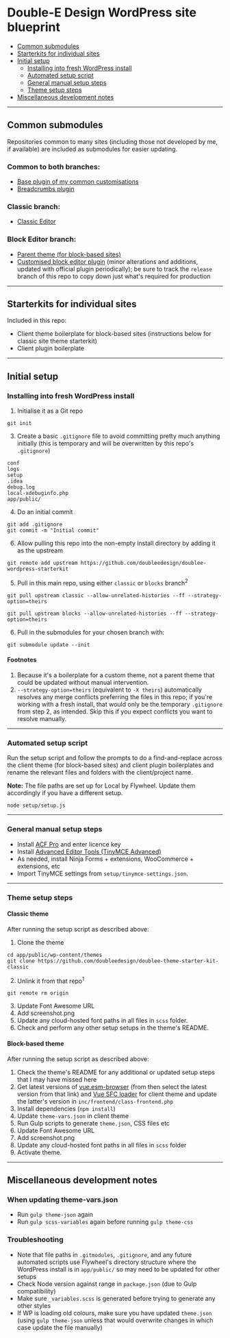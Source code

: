 # Double-E Design WordPress site blueprint

- [Common submodules](#common-submodules)
- [Starterkits for individual sites](#starterkits-for-individual-sites)
- [Initial setup](#initial-setup)
  - [Installing into fresh WordPress install](#installing-into-fresh-wordpress-install)
  - [Automated setup script](#automated-setup-script)
  - [General manual setup steps](#general-manual-setup-steps)
  - [Theme setup steps](#theme-setup-steps)
- [Miscellaneous development notes](#miscellaneous-development-notes)

---
## Common submodules
Repositories common to many sites (including those not developed by me, if available) are included as submodules for easier updating. 

### Common to both branches:
- [Base plugin of my common customisations](https://github.com/doubleedesign/doublee-base-plugin)
- [Breadcrumbs plugin](https://github.com/doubleedesign/doublee-breadcrumbs)

### Classic branch:
- [Classic Editor](https://github.com/WordPress/classic-editor)

### Block Editor branch:
- [Parent theme (for block-based sites)](https://github.com/doubleedesign/doublee-foundation-theme)
- [Customised block editor plugin](https://github.com/doubleedesign/doublee-gutenberg) (minor alterations and additions, updated with official plugin periodically); be sure to track the `release` branch of this repo to copy down just what's required for production

---
## Starterkits for individual sites
Included in this repo:
- Client theme boilerplate for block-based sites (instructions below for classic site theme starterkit)
- Client plugin boilerplate

---
## Initial setup

### Installing into fresh WordPress install
1. Initialise it as a Git repo
```
git init
```
3. Create a basic `.gitignore` file to avoid committing pretty much anything initially (this is temporary and will be overwritten by this repo's `.gitignore`)
```
conf
logs
setup
.idea
debug.log
local-xdebuginfo.php
app/public/
```
4. Do an initial commit 
```
git add .gitignore
git commit -m "Initial commit"
```
6. Allow pulling this repo into the non-empty install directory by adding it as the upstream
```
git remote add upstream https://github.com/doubleedesign/doublee-wordpress-starterkit
```
5. Pull in this main repo, using either `classic` or `blocks` branch<sup>2</sup>
```
git pull upstream classic --allow-unrelated-histories --ff --strategy-option=theirs
```
```
git pull upstream blocks --allow-unrelated-histories --ff --strategy-option=theirs
```

6. Pull in the submodules for your chosen branch with:
```
git submodule update --init
```

#### Footnotes
1. Because it's a boilerplate for a custom theme, not a parent theme that could be updated without manual intervention.
2. `--strategy-option=theirs` (equivalent to `-X theirs`) automatically resolves any merge conflicts preferring the files in this repo; if you're working with a fresh install, that would only be the temporary `.gitignore` from step 2, as intended. Skip this if you expect conflicts you want to resolve manually.

---
### Automated setup script 
Run the setup script and follow the prompts to do a find-and-replace across the client theme (for block-based sites) and client plugin boilerplates and rename the relevant files and folders with the client/project name.

**Note:** The file paths are set up for Local by Flywheel. Update them accordingly if you have a different setup.

```
node setup/setup.js
```
---
### General manual setup steps 
- Install [ACF Pro](https://www.advancedcustomfields.com/pro/) and enter licence key
- Install [Advanced Editor Tools (TinyMCE Advanced)](https://en-au.wordpress.org/plugins/tinymce-advanced/)
- As needed, install Ninja Forms + extensions, WooCommerce + extensions, etc
- Import TinyMCE settings from `setup/tinymce-settings.json`.
  
---
### Theme setup steps

#### Classic theme
After running the setup script as described above:

1. Clone the theme 
```
cd app/public/wp-content/themes
git clone https://github.com/doubleedesign/doublee-theme-starter-kit-classic
```
2. Unlink it from that repo<sup>1</sup>
```
git remote rm origin
```

3. Update Font Awesome URL 
4. Add screenshot.png
5. Update any cloud-hosted font paths in all files in `scss` folder.
6. Check and perform any other setup setups in the theme's README.

#### Block-based theme
After running the setup script as described above:

1. Check the theme's README for any additional or updated setup steps that I may have missed here
2. Get latest versions of [vue.esm-browser](https://unpkg.com/browse/vue@3.4.23/dist/) (from then select the latest version from that link) and [Vue SFC loader](https://cdn.jsdelivr.net/npm/vue3-sfc-loader/dist/vue3-sfc-loader.js) for client theme and update the latter's version in `inc/frontend/class-frontend.php`
3. Install dependencies (`npm install`)
4. Update `theme-vars.json` in client theme 
5. Run Gulp scripts to generate `theme.json`, CSS files etc 
6. Update Font Awesome URL
7. Add screenshot.png
8. Update any cloud-hosted font paths in all files in `scss` folder
9. Activate theme.

---
## Miscellaneous development notes

### When updating theme-vars.json
- Run `gulp theme-json` again
- Run `gulp scss-variables` again before running `gulp theme-css`

### Troubleshooting
- Note that file paths in `.gitmodules`, `.gitignore`, and any future automated scripts use Flywheel's directory structure where the WordPress install is in `app/public/` so may need to be updated for other setups
- Check Node version against range in `package.json` (due to Gulp compatibility)
- Make sure `_variables.scss` is generated before trying to generate any other styles
- If WP is loading old colours, make sure you have updated `theme.json` (using `gulp theme-json` unless that would overwrite changes in which case update the file manually)
